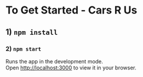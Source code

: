 # To Get Started - Cars R Us

## 1) `npm install`


### 2) `npm start`

Runs the app in the development mode.\
Open [http://localhost:3000](http://localhost:3000) to view it in your browser.

